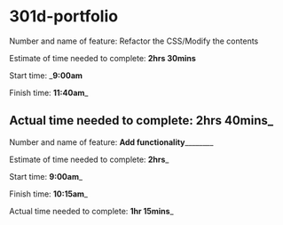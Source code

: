 # 301d-portfolio

Number and name of feature: Refactor the CSS/Modify the contents

Estimate of time needed to complete: ____2hrs 30mins____

Start time: ___9:00am__

Finish time: __11:40am___

Actual time needed to complete: __2hrs 40mins___
----------------------------------------------------------------

Number and name of feature: ____________Add functionality____________________

Estimate of time needed to complete: __2hrs___

Start time: __9:00am___

Finish time: __10:15am___

Actual time needed to complete: __1hr 15mins___

